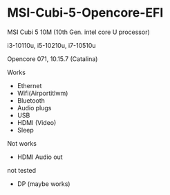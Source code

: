 # MSI-Cubi-5-Opencore-EFI
MSI Cubi 5 10M (10th Gen. intel core U processor)

i3-10110u, i5-10210u, i7-10510u 

Opencore 071, 10.15.7 (Catalina)

Works

- Ethernet
- Wifi(Airportitlwm)
- Bluetooth
- Audio plugs
- USB
- HDMI (Video)
- Sleep

Not works

- HDMI Audio out

not tested
- DP (maybe works)
